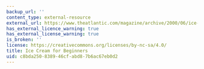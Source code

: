 ```yaml
---
backup_url: ''
content_type: external-resource
external_url: https://www.theatlantic.com/magazine/archive/2000/06/ice-cream-for-beginners/378253/
has_external_licence_warning: true
has_external_license_warning: true
is_broken: ''
license: https://creativecommons.org/licenses/by-nc-sa/4.0/
title: Ice Cream for Beginners
uid: c8bda250-8389-46cf-abd8-7b6ac67eb0d2
---
```

